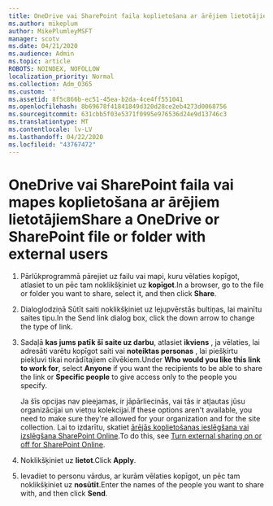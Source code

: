 ```yaml
---
title: OneDrive vai SharePoint faila koplietošana ar ārējiem lietotājiem
ms.author: mikeplum
author: MikePlumleyMSFT
manager: scotv
ms.date: 04/21/2020
ms.audience: Admin
ms.topic: article
ROBOTS: NOINDEX, NOFOLLOW
localization_priority: Normal
ms.collection: Adm_O365
ms.custom: ''
ms.assetid: 8f5c866b-ec51-45ea-b2da-4ce4ff551041
ms.openlocfilehash: 8b69678f41841849d320d28ce2eb4273d0068756
ms.sourcegitcommit: 631cbb5f03e5371f0995e976536d24e9d13746c3
ms.translationtype: MT
ms.contentlocale: lv-LV
ms.lasthandoff: 04/22/2020
ms.locfileid: "43767472"
---
```

# <a name="share-a-onedrive-or-sharepoint-file-or-folder-with-external-users"></a><span data-ttu-id="66966-102">OneDrive vai SharePoint faila vai mapes koplietošana ar ārējiem lietotājiem</span><span class="sxs-lookup"><span data-stu-id="66966-102">Share a OneDrive or SharePoint file or folder with external users</span></span>

1. <span data-ttu-id="66966-103">Pārlūkprogrammā pārejiet uz failu vai mapi, kuru vēlaties kopīgot, atlasiet to un pēc tam noklikšķiniet uz **kopīgot**.</span><span class="sxs-lookup"><span data-stu-id="66966-103">In a browser, go to the file or folder you want to share, select it, and then click **Share**.</span></span>
    
2. <span data-ttu-id="66966-104">Dialoglodziņā Sūtīt saiti noklikšķiniet uz lejupvērstās bultiņas, lai mainītu saites tipu.</span><span class="sxs-lookup"><span data-stu-id="66966-104">In the Send link dialog box, click the down arrow to change the type of link.</span></span>
    
3. <span data-ttu-id="66966-105">Sadaļā **kas jums patīk šī saite uz darbu**, atlasiet **ikviens** , ja vēlaties, lai adresāti varētu kopīgot saiti vai **noteiktas personas** , lai piešķirtu piekļuvi tikai norādītajiem cilvēkiem.</span><span class="sxs-lookup"><span data-stu-id="66966-105">Under **Who would you like this link to work for**, select **Anyone** if you want the recipients to be able to share the link or **Specific people** to give access only to the people you specify.</span></span> 
    
    <span data-ttu-id="66966-106">Ja šīs opcijas nav pieejamas, ir jāpārliecinās, vai tās ir atļautas jūsu organizācijai un vietņu kolekcijai.</span><span class="sxs-lookup"><span data-stu-id="66966-106">If these options aren't available, you need to make sure they're allowed for your organization and for the site collection.</span></span> <span data-ttu-id="66966-107">Lai to izdarītu, skatiet [ārējās koplietošanas ieslēgšana vai izslēgšana SharePoint Online](https://go.microsoft.com/fwlink/?linkid=866426).</span><span class="sxs-lookup"><span data-stu-id="66966-107">To do this, see [Turn external sharing on or off for SharePoint Online](https://go.microsoft.com/fwlink/?linkid=866426).</span></span>
    
4. <span data-ttu-id="66966-108">Noklikšķiniet uz **lietot**.</span><span class="sxs-lookup"><span data-stu-id="66966-108">Click **Apply**.</span></span>
    
5. <span data-ttu-id="66966-109">Ievadiet to personu vārdus, ar kurām vēlaties kopīgot, un pēc tam noklikšķiniet uz **nosūtīt**.</span><span class="sxs-lookup"><span data-stu-id="66966-109">Enter the names of the people you want to share with, and then click **Send**.</span></span>
    

